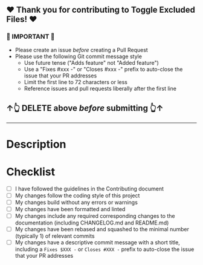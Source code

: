 ## ❤ Thank you for contributing to Toggle Excluded Files! ❤

### 🚨 IMPORTANT 🚨

-   Please create an issue _before_ creating a Pull Request
-   Please use the following Git commit message style
    -   Use future tense ("Adds feature" not "Added feature")
    -   Use a "Fixes #xxx -" or "Closes #xxx -" prefix to auto-close the issue that your PR addresses
    -   Limit the first line to 72 characters or less
    -   Reference issues and pull requests liberally after the first line

## ↑👆 DELETE above _before_ submitting 👆↑

---

# Description

<!--
Please include a summary of the changes and which issue will be addressed. Please also include relevant motivation and context.
-->

# Checklist

<!-- Please check off the following -->

-   [ ] I have followed the guidelines in the Contributing document
-   [ ] My changes follow the coding style of this project
-   [ ] My changes build without any errors or warnings
-   [ ] My changes have been formatted and linted
-   [ ] My changes include any required corresponding changes to the documentation (including CHANGELOG.md and README.md)
-   [ ] My changes have been rebased and squashed to the minimal number (typically 1) of relevant commits
-   [ ] My changes have a descriptive commit message with a short title, including a `Fixes $XXX -` or `Closes #XXX -` prefix to auto-close the issue that your PR addresses
